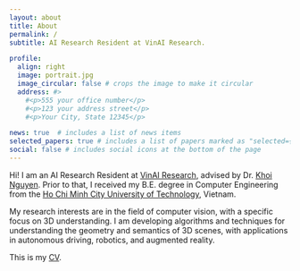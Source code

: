 ```yaml
---
layout: about
title: About
permalink: /
subtitle: AI Research Resident at VinAI Research.

profile:
  align: right
  image: portrait.jpg
  image_circular: false # crops the image to make it circular
  address: #>
    #<p>555 your office number</p>
    #<p>123 your address street</p>
    #<p>Your City, State 12345</p>

news: true  # includes a list of news items
selected_papers: true # includes a list of papers marked as "selected={true}"
social: false # includes social icons at the bottom of the page
---
```


Hi! I am an AI Research Resident at [VinAI Research](https://vinai.io/), advised by Dr. [Khoi Nguyen](https://khoinguyen.org/). Prior to that, I received my B.E. degree in Computer Engineering from the [Ho Chi Minh City University of Technology](https://hcmut.edu.vn/), Vietnam.
 <!-- advised by Dr [Dung Duc Nguyen](https://scholar.google.com/citations?user=xV7uHJgAAAAJ&hl=en) and Dr. [Hoang-Anh Pham](https://scholar.google.com/citations?user=sGPFOAYAAAAJ&hl=en). -->

My research interests are in the field of computer vision, with a specific focus on 3D understanding. I am developing algorithms and techniques for understanding the geometry and semantics of 3D scenes, with applications in autonomous driving, robotics, and augmented reality.

This is my [CV](/assets/pdf/CV.pdf).
